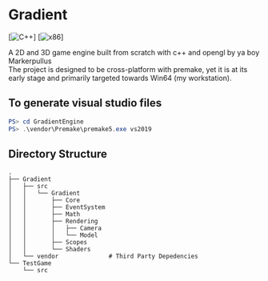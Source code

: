 ﻿# Gradient
[![C++](https://img.shields.io/badge/language-C%2B%2B-%23f34b7d.svg?style=plastic)]
[![x86](https://img.shields.io/badge/arch-x86-red.svg?style=plastic)]

A 2D and 3D game engine built from scratch with c++ and opengl by ya boy Markerpullus  
The project is designed to be cross-platform with premake, yet it is at its early stage and primarily targeted towards Win64 (my workstation).

## To generate visual studio files
```powershell
PS> cd GradientEngine
PS> .\vendor\Premake\premake5.exe vs2019
```

## Directory Structure
```
.
├── Gradient
│   ├── src
│   │   └── Gradient
│   │       ├── Core
│   │       ├── EventSystem
│   │       ├── Math
│   │       ├── Rendering
│   │       │   ├── Camera
│   │       │   └── Model
│   │       ├── Scopes
│   │       └── Shaders
│   └── vendor 				# Third Party Depedencies
└── TestGame
    └── src
```